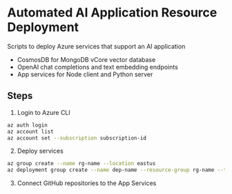 # Automated AI Application Resource Deployment

Scripts to deploy Azure services that support an AI application

- CosmosDB for MongoDB vCore vector database
- OpenAI chat completions and text embedding endpoints
- App services for Node client and Python server

## Steps

1. Login to Azure CLI

```bash
az auth login
az account list
az account set --subscription subscription-id
```

2. Deploy services

```bash
az group create --name rg-name --location eastus
az deployment group create --name dep-name --resource-group rg-name --template-file ./deploy.bicep --parameters ./deploy.parameters.json
```

3. Connect GitHub repositories to the App Services

